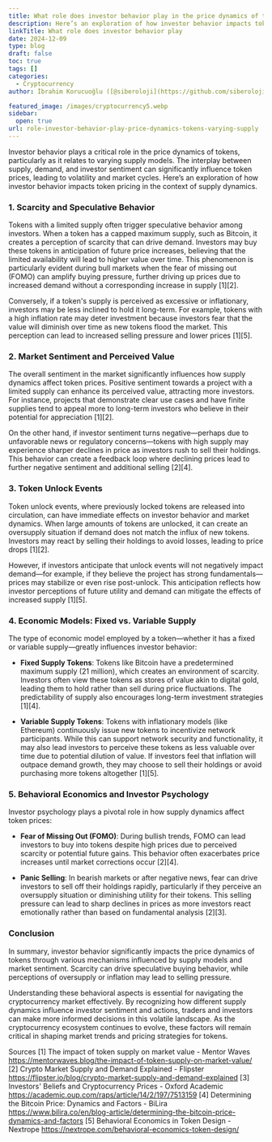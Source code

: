 ```yaml
---
title: What role does investor behavior play in the price dynamics of tokens with varying supply
description: Here’s an exploration of how investor behavior impacts token pricing in the context of supply dynamics.
linkTitle: What role does investor behavior play
date: 2024-12-09
type: blog
draft: false
toc: true
tags: []
categories:
  - Cryptocurrency
author: İbrahim Korucuoğlu ([@siberoloji](https://github.com/siberoloji))

featured_image: /images/cryptocurrency5.webp
sidebar:
  open: true
url: role-investor-behavior-play-price-dynamics-tokens-varying-supply
---
```

Investor behavior plays a critical role in the price dynamics of tokens, particularly as it relates to varying supply models. The interplay between supply, demand, and investor sentiment can significantly influence token prices, leading to volatility and market cycles. Here’s an exploration of how investor behavior impacts token pricing in the context of supply dynamics.

### 1. Scarcity and Speculative Behavior

Tokens with a limited supply often trigger speculative behavior among investors. When a token has a capped maximum supply, such as Bitcoin, it creates a perception of scarcity that can drive demand. Investors may buy these tokens in anticipation of future price increases, believing that the limited availability will lead to higher value over time. This phenomenon is particularly evident during bull markets when the fear of missing out (FOMO) can amplify buying pressure, further driving up prices due to increased demand without a corresponding increase in supply [1][2].

Conversely, if a token's supply is perceived as excessive or inflationary, investors may be less inclined to hold it long-term. For example, tokens with a high inflation rate may deter investment because investors fear that the value will diminish over time as new tokens flood the market. This perception can lead to increased selling pressure and lower prices [1][5].

### 2. Market Sentiment and Perceived Value

The overall sentiment in the market significantly influences how supply dynamics affect token prices. Positive sentiment towards a project with a limited supply can enhance its perceived value, attracting more investors. For instance, projects that demonstrate clear use cases and have finite supplies tend to appeal more to long-term investors who believe in their potential for appreciation [1][2].

On the other hand, if investor sentiment turns negative—perhaps due to unfavorable news or regulatory concerns—tokens with high supply may experience sharper declines in price as investors rush to sell their holdings. This behavior can create a feedback loop where declining prices lead to further negative sentiment and additional selling [2][4].

### 3. Token Unlock Events

Token unlock events, where previously locked tokens are released into circulation, can have immediate effects on investor behavior and market dynamics. When large amounts of tokens are unlocked, it can create an oversupply situation if demand does not match the influx of new tokens. Investors may react by selling their holdings to avoid losses, leading to price drops [1][2].

However, if investors anticipate that unlock events will not negatively impact demand—for example, if they believe the project has strong fundamentals—prices may stabilize or even rise post-unlock. This anticipation reflects how investor perceptions of future utility and demand can mitigate the effects of increased supply [1][5].

### 4. Economic Models: Fixed vs. Variable Supply

The type of economic model employed by a token—whether it has a fixed or variable supply—greatly influences investor behavior:

- **Fixed Supply Tokens**: Tokens like Bitcoin have a predetermined maximum supply (21 million), which creates an environment of scarcity. Investors often view these tokens as stores of value akin to digital gold, leading them to hold rather than sell during price fluctuations. The predictability of supply also encourages long-term investment strategies [1][4].

- **Variable Supply Tokens**: Tokens with inflationary models (like Ethereum) continuously issue new tokens to incentivize network participants. While this can support network security and functionality, it may also lead investors to perceive these tokens as less valuable over time due to potential dilution of value. If investors feel that inflation will outpace demand growth, they may choose to sell their holdings or avoid purchasing more tokens altogether [1][5].

### 5. Behavioral Economics and Investor Psychology

Investor psychology plays a pivotal role in how supply dynamics affect token prices:

- **Fear of Missing Out (FOMO)**: During bullish trends, FOMO can lead investors to buy into tokens despite high prices due to perceived scarcity or potential future gains. This behavior often exacerbates price increases until market corrections occur [2][4].

- **Panic Selling**: In bearish markets or after negative news, fear can drive investors to sell off their holdings rapidly, particularly if they perceive an oversupply situation or diminishing utility for their tokens. This selling pressure can lead to sharp declines in prices as more investors react emotionally rather than based on fundamental analysis [2][3].

### Conclusion

In summary, investor behavior significantly impacts the price dynamics of tokens through various mechanisms influenced by supply models and market sentiment. Scarcity can drive speculative buying behavior, while perceptions of oversupply or inflation may lead to selling pressure.

Understanding these behavioral aspects is essential for navigating the cryptocurrency market effectively. By recognizing how different supply dynamics influence investor sentiment and actions, traders and investors can make more informed decisions in this volatile landscape. As the cryptocurrency ecosystem continues to evolve, these factors will remain critical in shaping market trends and pricing strategies for tokens.

Sources
[1] The impact of token supply on market value - Mentor Waves https://mentorwaves.blog/the-impact-of-token-supply-on-market-value/
[2] Crypto Market Supply and Demand Explained - Flipster https://flipster.io/blog/crypto-market-supply-and-demand-explained
[3] Investors' Beliefs and Cryptocurrency Prices - Oxford Academic https://academic.oup.com/raps/article/14/2/197/7513159
[4] Determining the Bitcoin Price: Dynamics and Factors - BiLira https://www.bilira.co/en/blog-article/determining-the-bitcoin-price-dynamics-and-factors
[5] Behavioral Economics in Token Design - Nextrope https://nextrope.com/behavioral-economics-token-design/
